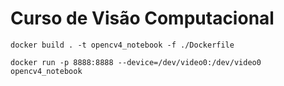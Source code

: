 # Curso de Visão Computacional


```docker build . -t opencv4_notebook -f ./Dockerfile ```

```docker run -p 8888:8888 --device=/dev/video0:/dev/video0 opencv4_notebook```

